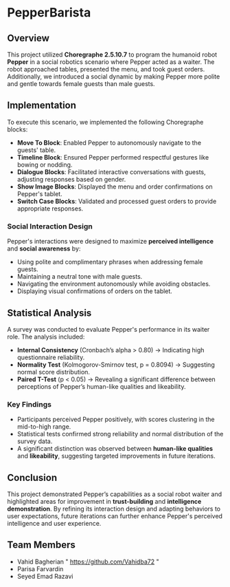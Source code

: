 # PepperBarista

## Overview
This project utilized **Choregraphe 2.5.10.7** to program the humanoid robot **Pepper** in a social robotics scenario where Pepper acted as a waiter. The robot approached tables, presented the menu, and took guest orders. Additionally, we introduced a social dynamic by making Pepper more polite and gentle towards female guests than male guests.

## Implementation
To execute this scenario, we implemented the following Choregraphe blocks:
- **Move To Block**: Enabled Pepper to autonomously navigate to the guests' table.
- **Timeline Block**: Ensured Pepper performed respectful gestures like bowing or nodding.
- **Dialogue Blocks**: Facilitated interactive conversations with guests, adjusting responses based on gender.
- **Show Image Blocks**: Displayed the menu and order confirmations on Pepper's tablet.
- **Switch Case Blocks**: Validated and processed guest orders to provide appropriate responses.

### Social Interaction Design
Pepper's interactions were designed to maximize **perceived intelligence** and **social awareness** by:
- Using polite and complimentary phrases when addressing female guests.
- Maintaining a neutral tone with male guests.
- Navigating the environment autonomously while avoiding obstacles.
- Displaying visual confirmations of orders on the tablet.

## Statistical Analysis
A survey was conducted to evaluate Pepper's performance in its waiter role. The analysis included:
- **Internal Consistency** (Cronbach’s alpha > 0.80) → Indicating high questionnaire reliability.
- **Normality Test** (Kolmogorov-Smirnov test, p = 0.8094) → Suggesting normal score distribution.
- **Paired T-Test** (p < 0.05) → Revealing a significant difference between perceptions of Pepper’s human-like qualities and likeability.

### Key Findings
- Participants perceived Pepper positively, with scores clustering in the mid-to-high range.
- Statistical tests confirmed strong reliability and normal distribution of the survey data.
- A significant distinction was observed between **human-like qualities** and **likeability**, suggesting targeted improvements in future iterations.

## Conclusion
This project demonstrated Pepper’s capabilities as a social robot waiter and highlighted areas for improvement in **trust-building** and **intelligence demonstration**. By refining its interaction design and adapting behaviors to user expectations, future iterations can further enhance Pepper's perceived intelligence and user experience.


## Team Members
- Vahid Bagherian " https://github.com/Vahidba72 "
- Parisa Farvardin
- Seyed Emad Razavi
